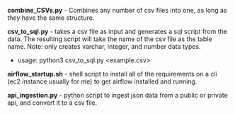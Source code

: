 **combine_CSVs.py** - Combines any number of csv files into one, as long as they have the same structure.

**csv_to_sql.py** - takes a csv file as input and generates a sql script from the data. The resulting script will take the name of the csv file as the table name. Note: only creates varchar, integer, and number data types.
- usage: python3 csv_to_sql.py <example.csv>
 
**airflow_startup.sh** - shell script to install all of the requirements on a cli (ec2 instance usually for me) to get airflow installed and running.

**api_ingestion.py** - python script to ingest json data from a public or private api, and convert it to a csv file.
